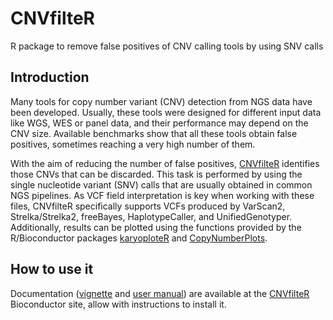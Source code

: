 # CNVfilteR
R package to remove false positives of CNV calling tools by using SNV calls


## Introduction

Many tools for copy number variant (CNV) detection from NGS data have been 
developed. Usually, these tools were designed for different input data like WGS, WES or
panel data, and their performance may depend on the CNV size. Available
benchmarks show that all these tools obtain false positives, sometimes 
reaching a very high number of them.

With the aim of reducing the number of false positives,
[CNVfilteR](http://bioconductor.org/packages/CNVfilteR) identifies those CNVs that can be discarded.
This task is performed by using the single nucleotide variant (SNV) calls that are usually 
obtained in common NGS pipelines. As VCF field interpretation is key when working
with these files, CNVfilteR specifically supports 
VCFs produced by VarScan2, Strelka/Strelka2, freeBayes, HaplotypeCaller, and
UnifiedGenotyper. Additionally, results can be plotted using the functions
provided by the R/Bioconductor packages
[karyoploteR](http://bioconductor.org/packages/karyoploteR/) and 
[CopyNumberPlots](http://bioconductor.org/packages/CopyNumberPlots/).




## How to use it

Documentation ([vignette](http://bioconductor.org/packages/devel/bioc/vignettes/CNVfilteR/inst/doc/CNVfilteR.pdf) and [user manual](http://bioconductor.org/packages/devel/bioc/manuals/CNVfilteR/man/CNVfilteR.pdf)) are available at the [CNVfilteR](http://bioconductor.org/packages/CNVfilteR) 
Bioconductor site, allow with instructions to install it.
